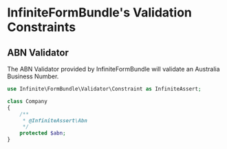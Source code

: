 InfiniteFormBundle's Validation Constraints
===========================================

ABN Validator
-------------

The ABN Validator provided by InfiniteFormBundle will validate an Australia Business
Number.

```php
use Infinite\FormBundle\Validator\Constraint as InfiniteAssert;

class Company
{
    /**
     * @InfiniteAssert\Abn
     */
    protected $abn;
}
```
